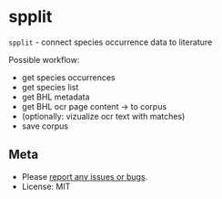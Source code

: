 spplit
======

`spplit` - connect species occurrence data to literature

Possible workflow:

* get species occurrences
* get species list
* get BHL metadata
* get BHL ocr page content -> to corpus
* (optionally: vizualize ocr text with matches)
* save corpus

## Meta

* Please [report any issues or bugs](https://github.com/ropenscilabs/spplit/issues).
* License: MIT
